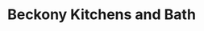 ---
title: "Beckony Kitchens and Bath"
url: /colorado-springs/beckony-kitchens-and-bath/
shop: trade
---
